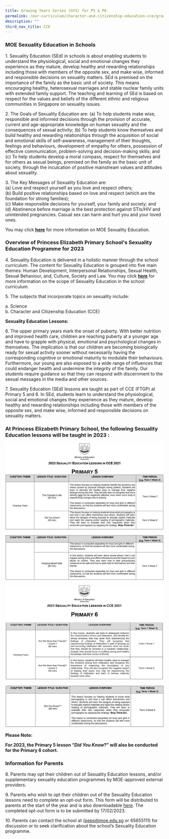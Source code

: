 ```yaml
---
title: Growing Years Series (GYS) for P5 & P6
permalink: /our-curriculum/character-and-citizenship-education-cce/growing-years-series-gys-for-p5-n-p6/
description: ""
third_nav_title: CCE
---
```

### MOE Sexuality Education in Schools ###

1\. Sexuality Education (SEd) in schools is about enabling students to understand the physiological, social and emotional changes they experience as they mature, develop healthy and rewarding relationships including those with members of the opposite sex, and make wise, informed and responsible decisions on sexuality matters. SEd is premised on the importance of the family as the basic unit of society. This means encouraging healthy, heterosexual marriages and stable nuclear family units with extended family support. The teaching and learning of SEd is based on respect for the values and beliefs of the different ethnic and religious communities in Singapore on sexuality issues.

2\. The Goals of Sexuality Education are:
(a)	To help students make wise, responsible and informed decisions through the provision of accurate, current and age-appropriate knowledge on human sexuality and the consequences of sexual activity;
(b)	To help students know themselves and build healthy and rewarding relationships through the acquisition of social and emotional skills of self-awareness, management of their thoughts, feelings and behaviours, development of empathy for others, possession of effective communication, problem-solving and decision-making skills; and
(c)	To help students develop a moral compass, respect for themselves and for others as sexual beings, premised on the family as the basic unit of society, through the inculcation of positive mainstream values and attitudes about sexuality. 

3\. The Key Messages of Sexuality Education are: <br>
 (a)	Love and respect yourself as you love and respect others; <br>
 (b)	Build positive relationships based on love and respect (which are the foundation for strong families); <br>
 (c)	Make responsible decisions for yourself, your family and society; and <br>
(d)	Abstinence before marriage is the best protection against STIs/HIV and unintended pregnancies. Casual sex can harm and hurt you and your loved ones.

You may click [**here**](https://go.gov.sg/moe-sexuality-education) for more information on MOE Sexuality Education.

### Overview of Princess Elizabeth Primary School's Sexuality Education Programme for 2023 ###

4\. Sexuality Education is delivered in a holistic manner through the school curriculum. The content for Sexuality Education is grouped into five main themes: Human Development, Interpersonal Relationships, Sexual Health, Sexual Behaviour, and, Culture, Society and Law.  You may click [**here**](https://go.gov.sg/moe-sexuality-education-scope) for more information on the scope of Sexuality Education in the school curriculum.

5\. The subjects that incorporate topics on sexuality include:

a. Science <br>
b. Character and Citizenship Education (CCE)


**Sexuality Education Lessons:**

6\. The upper primary years mark the onset of puberty. With better nutrition and improved health care, children are reaching puberty at a younger age and have to grapple with physical, emotional and psychological changes in themselves. The implication is that our children are becoming biologically ready for sexual activity sooner without necessarily having the corresponding cognitive or emotional maturity to modulate their behaviours. Furthermore, our young are also exposed to a wide range of influences that could endanger health and undermine the integrity of the family. Our students require guidance so that they can respond with discernment to the sexual messages in the media and other sources.

7\. Sexuality Education (SEd) lessons are taught as part of CCE (FTGP) at Primary 5 and 6. In SEd, students learn to understand the physiological, social and emotional changes they experience as they mature, develop healthy and rewarding relationships including those with members of the opposite sex, and make wise, informed and responsible decisions on sexuality matters. <br>


### At Princess Elizabeth Primary School, the following Sexuality Education lessons will be taught in 2023 : ###

![](/images/2023%20CCE/Picture1.jpg)

![](/images/2023%20CCE/Picture2.jpg)

![](/images/2023%20CCE/Picture3_1.jpg)

![](/images/2023%20CCE/Picture4.jpg)

**Please Note:**

**For 2023, the Primary 5 lesson “_Did You Know_?” will also be conducted for the Primary 6 cohort.**

### **Information for Parents**

8\. Parents may opt their children out of Sexuality Education lessons, and/or supplementary sexuality education programmes by MOE-approved external providers.

9\. Parents who wish to opt their children out of the Sexuality Education lessons need to complete an opt-out form. This form will be distributed to parents at the start of the year and is also downloadable [here](/files/ANNEX%20A.pdf). The completed opt-out form is to be submitted by 17/02/2023.

10\. Parents can contact the school at (peps@moe.edu.sg or 65655111) for discussion or to seek clarification about the school’s Sexuality Education programme.